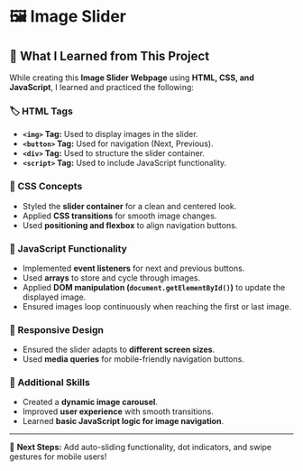 # 🖼️ Image Slider  

## 📝 What I Learned from This Project  

While creating this **Image Slider Webpage** using **HTML, CSS, and JavaScript**, I learned and practiced the following:  

### 🏷️ HTML Tags  
- **`<img>` Tag:** Used to display images in the slider.  
- **`<button>` Tag:** Used for navigation (Next, Previous).  
- **`<div>` Tag:** Used to structure the slider container.  
- **`<script>` Tag:** Used to include JavaScript functionality.  

### 🎨 CSS Concepts  
- Styled the **slider container** for a clean and centered look.  
- Applied **CSS transitions** for smooth image changes.  
- Used **positioning and flexbox** to align navigation buttons.  

### 🔄 JavaScript Functionality  
- Implemented **event listeners** for next and previous buttons.  
- Used **arrays** to store and cycle through images.  
- Applied **DOM manipulation (`document.getElementById()`)** to update the displayed image.  
- Ensured images loop continuously when reaching the first or last image.  

### 📱 Responsive Design  
- Ensured the slider adapts to **different screen sizes**.  
- Used **media queries** for mobile-friendly navigation buttons.  

### 🚀 Additional Skills  
- Created a **dynamic image carousel**.  
- Improved **user experience** with smooth transitions.  
- Learned **basic JavaScript logic for image navigation**.  

---

📌 **Next Steps:** Add auto-sliding functionality, dot indicators, and swipe gestures for mobile users!  
